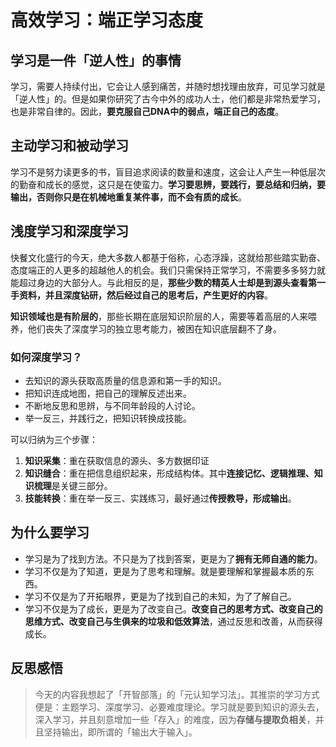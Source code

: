 
# 高效学习：端正学习态度

## 学习是一件「逆人性」的事情

学习，需要人持续付出，它会让人感到痛苦，并随时想找理由放弃，可见学习就是「逆人性」的。但是如果你研究了古今中外的成功人士，他们都是非常热爱学习，也是非常自律的。因此，**要克服自己DNA中的弱点，端正自己的态度**。

## 主动学习和被动学习

学习不是努力读更多的书，盲目追求阅读的数量和速度，这会让人产生一种低层次的勤奋和成长的感觉，这只是在使蛮力。**学习要思辨，要践行，要总结和归纳，要输出，否则你只是在机械地重复某件事，而不会有质的成长**。

## 浅度学习和深度学习

快餐文化盛行的今天，绝大多数人都基于俗称，心态浮躁，这就给那些踏实勤奋、态度端正的人更多的超越他人的机会。我们只需保持正常学习，不需要多多努力就能超过身边的大部分人。与此相反的是，**那些少数的精英人士却是到源头查看第一手资料，并且深度钻研，然后经过自己的思考后，产生更好的内容**。

**知识领域也是有阶层的**，那些长期在底层知识阶层的人，需要等着高层的人来喂养，他们丧失了深度学习的独立思考能力，被困在知识底层翻不了身。

### 如何深度学习？

- 去知识的源头获取高质量的信息源和第一手的知识。
- 把知识连成地图，把自己的理解反述出来。
- 不断地反思和思辨，与不同年龄段的人讨论。
- 举一反三，并践行之，把知识转换成技能。

可以归纳为三个步骤：

1. **知识采集**：重在获取信息的源头、多方数据印证
2. **知识缝合**：重在把信息组织起来，形成结构体。其中**连接记忆、逻辑推理、知识梳理**是关键三部分。
3. **技能转换**：重在举一反三、实践练习，最好通过**传授教导，形成输出**。

## 为什么要学习

- 学习是为了找到方法。不只是为了找到答案，更是为了**拥有无师自通的能力**。
- 学习不仅是为了知道，更是为了思考和理解。就是要理解和掌握最本质的东西。
- 学习不仅是为了开拓眼界，更是为了找到自己的未知，为了了解自己。
- 学习不仅是为了成长，更是为了改变自己。**改变自己的思考方式、改变自己的思维方式、改变自己与生俱来的垃圾和低效算法**，通过反思和改善，从而获得成长。

## 反思感悟

> 今天的内容我想起了「开智部落」的「元认知学习法」。其推崇的学习方式便是：主题学习、深度学习、必要难度理论。学习就是要到知识的源头去，深入学习，并且刻意增加一些「存入」的难度，因为**存储与提取负相关**，并且坚持输出，即所谓的「输出大于输入」。
